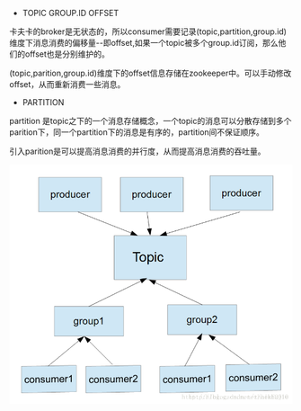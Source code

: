 - TOPIC GROUP.ID OFFSET

卡夫卡的broker是无状态的，所以consumer需要记录(topic,partition,group.id)维度下消息消费的偏移量--即offset,如果一个topic被多个group.id订阅，那么他们的offset也是分别维护的。

(topic,parition,group.id)维度下的offset信息存储在zookeeper中。可以手动修改offset，从而重新消费一些消息。

- PARTITION

partition 是topic之下的一个消息存储概念，一个topic的消息可以分散存储到多个parition下，同一个partition下的消息是有序的，partition间不保证顺序。

引入parition是可以提高消息消费的并行度，从而提高消息消费的吞吐量。

![fs](image.png)
